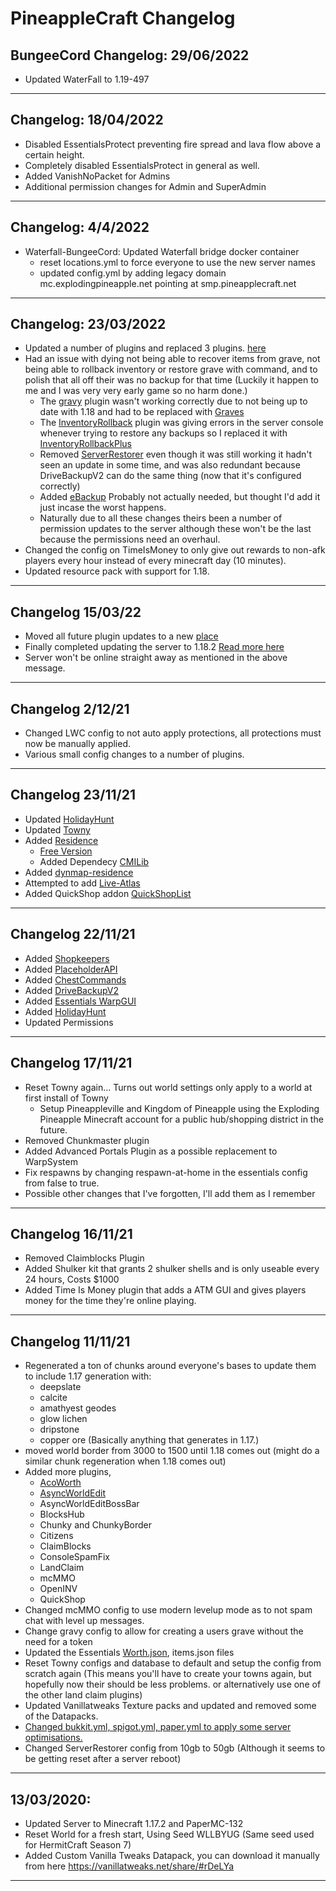 # PineappleCraft Changelog

## BungeeCord Changelog: 29/06/2022
* Updated WaterFall to 1.19-497
* * *

## Changelog: 18/04/2022
* Disabled EssentialsProtect preventing fire spread and lava flow above a certain height.
* Completely disabled EssentialsProtect in general as well.
* Added VanishNoPacket for Admins
* Additional permission changes for Admin and SuperAdmin
* * *

## Changelog: 4/4/2022
* Waterfall-BungeeCord: Updated Waterfall bridge docker container
  * reset locations.yml to force everyone to use the new server names
  * updated config.yml by adding legacy domain mc.explodingpineapple.net pointing at smp.pineapplecraft.net
* * *

## Changelog: 23/03/2022
* Updated a number of plugins and replaced 3 plugins. [here](plugin-changelog.md)
* Had an issue with dying not being able to recover items from grave, not being able to rollback inventory or restore grave with command, and to polish that all off their was no backup for that time (Luckily it happen to me and I was very very early game so no harm done.)
  * The [gravy](https://www.spigotmc.org/resources/gravy.45288/) plugin wasn't working correctly due to not being up to date with 1.18 and had to be replaced with [Graves](https://www.spigotmc.org/resources/graves.74208/)
  * The [InventoryRollback](https://www.spigotmc.org/resources/inventory-rollback.48074/) plugin was giving errors in the server console whenever trying to restore any backups so I replaced it with [InventoryRollbackPlus](https://www.spigotmc.org/resources/inventory-rollback-plus-1-8-1-18-x.85811/)
  * Removed [ServerRestorer]() even though it was still working it hadn't seen an update in some time, and was also redundant because DriveBackupV2 can do the same thing (now that it's configured correctly)
  * Added [eBackup](https://www.spigotmc.org/resources/ebackup-simple-and-reliable-backups-for-your-server-supports-ftp-sftp.69917/) Probably not actually needed, but thought I'd add it just incase the worst happens.
  * Naturally due to all these changes theirs been a number of permission updates to the server although these won't be the last because the permissions need an overhaul.
* Changed the config on TimeIsMoney to only give out rewards to non-afk players every hour instead of every minecraft day (10 minutes).
* Updated resource pack with support for 1.18.
* * *

## Changelog 15/03/22
* Moved all future plugin updates to a new [place](plugin-changelog.md)
* Finally completed updating the server to 1.18.2 [Read more here](https://discord.com/channels/447671375012823069/590190368725925898/952977353582186556)
* Server won't be online straight away as mentioned in the above message.

* * *

## Changelog 2/12/21
* Changed LWC config to not auto apply protections, all protections must now be manually applied.
* Various small config changes to a number of plugins.

* * *

## Changelog 23/11/21
* Updated [HolidayHunt](https://www.spigotmc.org/resources/holidayhunt-christmas-game.97167/)
* Updated [Towny](https://www.spigotmc.org/resources/towny-advanced.72694/)
* Added [Residence](https://www.spigotmc.org/resources/residence-1-7-10-up-to-1-17.11480/) 
  * [Free Version](http://zrips.net/Residence/)
  * Added Dependecy [CMILib](https://www.spigotmc.org/resources/cmilib.87610/)
* Added [dynmap-residence](https://www.spigotmc.org/resources/dynmap-residence.90206/)
* Attempted to add [Live-Atlas](https://www.spigotmc.org/resources/liveatlas-a-dynmap-pl3xmap-frontend-for-the-modern-web.86939/)
* Added QuickShop addon [QuickShopList](https://www.spigotmc.org/resources/quickshop-addon-quickshoplist.82143/)

* * *

## Changelog 22/11/21
* Added [Shopkeepers](https://www.spigotmc.org/resources/shopkeepers.80756/)
* Added [PlaceholderAPI](https://www.spigotmc.org/resources/placeholderapi.6245/)
* Added [ChestCommands](https://dev.bukkit.org/projects/chest-commands)
* Added [DriveBackupV2](https://www.spigotmc.org/resources/drivebackupv2.79519/)
* Added [Essentials WarpGUI](https://www.spigotmc.org/resources/essentials-warp-gui-opensource.13571/)
* Added [HolidayHunt](https://www.spigotmc.org/resources/holidayhunt-christmas-game.97167/)
* Updated Permissions

* * *

## Changelog 17/11/21
* Reset Towny again... Turns out world settings only apply to a world at first install of Towny
  * Setup Pineappleville and Kingdom of Pineapple using the Exploding Pineapple Minecraft account for a public hub/shopping district in the future.
* Removed Chunkmaster plugin
* Added Advanced Portals Plugin as a possible replacement to WarpSystem
* Fix respawns by changing respawn-at-home in the essentials config from false to true.
* Possible other changes that I've forgotten, I'll add them as I remember

* * *

## Changelog 16/11/21
* Removed Claimblocks Plugin
* Added Shulker kit that grants 2 shulker shells and is only useable every 24 hours, Costs $1000
* Added Time Is Money plugin that adds a ATM GUI and gives players money for the time they're online playing.

* * *

## Changelog 11/11/21
* Regenerated a ton of chunks around everyone's bases to update them to include 1.17 generation with:
  * deepslate
  * calcite
  * amathyest geodes
  * glow lichen
  * dripstone
  * copper ore
(Basically anything that generates in 1.17.)
* moved world border from 3000 to 1500 until 1.18 comes out (might do a similar chunk regeneration when 1.18 comes out)
* Added more plugins, 
  * [AcoWorth](https://www.spigotmc.org/resources/acoworth.74173/)
  * [AsyncWorldEdit](https://www.spigotmc.org/resources/asyncworldedit.327/)
  * AsyncWorldEditBossBar
  * BlocksHub
  * Chunky and ChunkyBorder
  * Citizens
  * ClaimBlocks
  * ConsoleSpamFix
  * LandClaim
  * mcMMO
  * OpenINV
  * QuickShop
* Changed mcMMO config to use modern levelup mode as to not spam chat with level up messages.
* Change gravy config to allow for creating a users grave without the need for a token
* Updated the Essentials [Worth.json](https://gist.github.com/KadeWolfe/d8a8812564f2e80c20cb7a303ed19543), items.json files
* Reset Towny configs and database to default and setup the config from scratch again (This means you'll have to create your towns again, but hopefully now their should be less problems. or alternatively use one of the other land claim plugins)
* Updated Vanillatweaks Texture packs and updated and removed some of the Datapacks.
* [Changed bukkit.yml, spigot.yml, paper.yml to apply some server optimisations.](https://www.spigotmc.org/threads/guide-server-optimization%E2%9A%A1.283181/)
* Changed ServerRestorer config from 10gb to 50gb (Although it seems to be getting reset after a server reboot)

* * *

## 13/03/2020:
- Updated Server to Minecraft 1.17.2 and PaperMC-132
- Reset World for a fresh start, Using Seed WLLBYUG (Same seed used for HermitCraft Season 7)
- Added Custom Vanilla Tweaks Datapack, you can download it manually from here https://vanillatweaks.net/share/#rDeLYa


* * *
